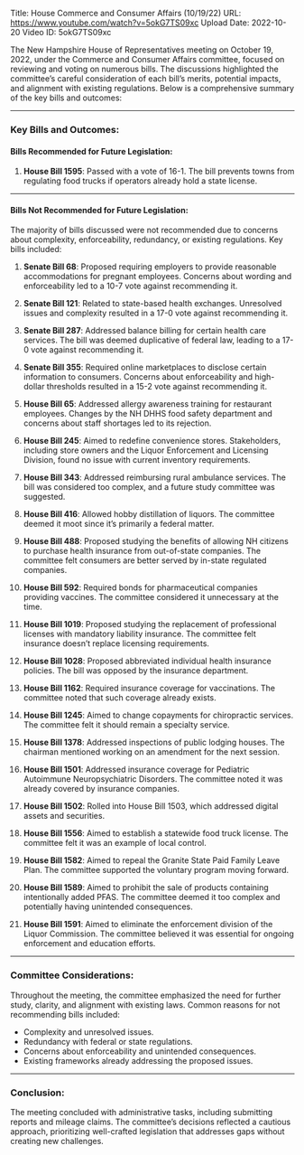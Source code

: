 Title: House Commerce and Consumer Affairs (10/19/22)
URL: https://www.youtube.com/watch?v=5okG7TS09xc
Upload Date: 2022-10-20
Video ID: 5okG7TS09xc

The New Hampshire House of Representatives meeting on October 19, 2022, under the Commerce and Consumer Affairs committee, focused on reviewing and voting on numerous bills. The discussions highlighted the committee’s careful consideration of each bill’s merits, potential impacts, and alignment with existing regulations. Below is a comprehensive summary of the key bills and outcomes:

---

### **Key Bills and Outcomes:**

#### **Bills Recommended for Future Legislation:**
1. **House Bill 1595**: Passed with a vote of 16-1. The bill prevents towns from regulating food trucks if operators already hold a state license.

---

#### **Bills Not Recommended for Future Legislation:**
The majority of bills discussed were not recommended due to concerns about complexity, enforceability, redundancy, or existing regulations. Key bills included:

1. **Senate Bill 68**: Proposed requiring employers to provide reasonable accommodations for pregnant employees. Concerns about wording and enforceability led to a 10-7 vote against recommending it.

2. **Senate Bill 121**: Related to state-based health exchanges. Unresolved issues and complexity resulted in a 17-0 vote against recommending it.

3. **Senate Bill 287**: Addressed balance billing for certain health care services. The bill was deemed duplicative of federal law, leading to a 17-0 vote against recommending it.

4. **Senate Bill 355**: Required online marketplaces to disclose certain information to consumers. Concerns about enforceability and high-dollar thresholds resulted in a 15-2 vote against recommending it.

5. **House Bill 65**: Addressed allergy awareness training for restaurant employees. Changes by the NH DHHS food safety department and concerns about staff shortages led to its rejection.

6. **House Bill 245**: Aimed to redefine convenience stores. Stakeholders, including store owners and the Liquor Enforcement and Licensing Division, found no issue with current inventory requirements.

7. **House Bill 343**: Addressed reimbursing rural ambulance services. The bill was considered too complex, and a future study committee was suggested.

8. **House Bill 416**: Allowed hobby distillation of liquors. The committee deemed it moot since it’s primarily a federal matter.

9. **House Bill 488**: Proposed studying the benefits of allowing NH citizens to purchase health insurance from out-of-state companies. The committee felt consumers are better served by in-state regulated companies.

10. **House Bill 592**: Required bonds for pharmaceutical companies providing vaccines. The committee considered it unnecessary at the time.

11. **House Bill 1019**: Proposed studying the replacement of professional licenses with mandatory liability insurance. The committee felt insurance doesn’t replace licensing requirements.

12. **House Bill 1028**: Proposed abbreviated individual health insurance policies. The bill was opposed by the insurance department.

13. **House Bill 1162**: Required insurance coverage for vaccinations. The committee noted that such coverage already exists.

14. **House Bill 1245**: Aimed to change copayments for chiropractic services. The committee felt it should remain a specialty service.

15. **House Bill 1378**: Addressed inspections of public lodging houses. The chairman mentioned working on an amendment for the next session.

16. **House Bill 1501**: Addressed insurance coverage for Pediatric Autoimmune Neuropsychiatric Disorders. The committee noted it was already covered by insurance companies.

17. **House Bill 1502**: Rolled into House Bill 1503, which addressed digital assets and securities.

18. **House Bill 1556**: Aimed to establish a statewide food truck license. The committee felt it was an example of local control.

19. **House Bill 1582**: Aimed to repeal the Granite State Paid Family Leave Plan. The committee supported the voluntary program moving forward.

20. **House Bill 1589**: Aimed to prohibit the sale of products containing intentionally added PFAS. The committee deemed it too complex and potentially having unintended consequences.

21. **House Bill 1591**: Aimed to eliminate the enforcement division of the Liquor Commission. The committee believed it was essential for ongoing enforcement and education efforts.

---

### **Committee Considerations:**
Throughout the meeting, the committee emphasized the need for further study, clarity, and alignment with existing laws. Common reasons for not recommending bills included:
- Complexity and unresolved issues.
- Redundancy with federal or state regulations.
- Concerns about enforceability and unintended consequences.
- Existing frameworks already addressing the proposed issues.

---

### **Conclusion:**
The meeting concluded with administrative tasks, including submitting reports and mileage claims. The committee’s decisions reflected a cautious approach, prioritizing well-crafted legislation that addresses gaps without creating new challenges.